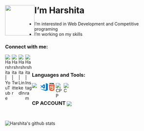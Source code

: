 

#  I’m Harshita  <img align="left" width="96" height="100" src="https://user-images.githubusercontent.com/85073963/123736098-21f4a880-d8be-11eb-9601-c490a4d30a6e.gif">

- I’m interested in Web Development and Competitive programing 
- I’m working on my skills


### Connect with me:

[<img align="left" alt="Harshita | YouTube" width="22px" src="https://cdn.jsdelivr.net/npm/simple-icons@v3/icons/youtube.svg" />](https://www.youtube.com/channel/UCrYG0znz7bGfkaCTAJBQ82w)
[<img align="left" alt="Harshita | Twitter" width="22px" src="https://cdn.jsdelivr.net/npm/simple-icons@v3/icons/twitter.svg" />](https://twitter.com/Hrshita_kshyp)
[<img align="left" alt="Harshita | LinkedIn" width="22px" src="https://cdn.jsdelivr.net/npm/simple-icons@v3/icons/linkedin.svg" />](https://www.linkedin.com/in/harshita-kshyp/)
[<img align="left" alt="Harshita | Instagram" width="22px" src="https://cdn.jsdelivr.net/npm/simple-icons@v3/icons/instagram.svg" />](https://www.instagram.com/coder_harshita/)
  
<br />
<br />
 
### Languages and Tools: 
<img align="left"  width=" 26px" src="https://user-images.githubusercontent.com/85073963/124342372-246a4180-dbe1-11eb-9da8-311726afa054.jpg">
<img align="left" alt="Visual Studio Code" width="26px" src="https://raw.githubusercontent.com/github/explore/80688e429a7d4ef2fca1e82350fe8e3517d3494d/topics/visual-studio-code/visual-studio-code.png">
<img align="left" alt="HTML5" width="26px" src="https://raw.githubusercontent.com/github/explore/80688e429a7d4ef2fca1e82350fe8e3517d3494d/topics/html/html.png">
<img align="left" alt="CPP" width="26px" src="https://user-images.githubusercontent.com/85073963/124342715-875cd800-dbe3-11eb-8d0a-178c55babb72.png">
<img align="left" alt="C" width="26px" src="https://user-images.githubusercontent.com/85073963/124342768-ffc39900-dbe3-11eb-9972-193e6bd22a24.png">
<br />
<br />


### CP ACCOUNT [<img align="center"  width="40px" src="https://user-images.githubusercontent.com/85073963/124229479-4ef9c300-db2b-11eb-972a-525b1dee6657.png">](https://www.hackerrank.com/happyharshita201)

<br />


![Harshita's github stats](https://github-readme-stats.vercel.app/api?username=hrshita-kshyp&count_private=true&theme=tokyonight&hide=contribs,prs)
</details>
 


<!---
hrshita-kshyp/hrshita-kshyp is a ✨ special ✨ repository because its `README.md` (this file) appears on your GitHub profile.
You can click the Preview link to take a look at your changes.
--->
